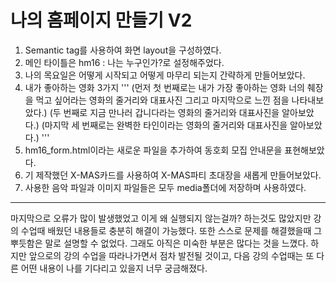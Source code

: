 # 나의 홈페이지 만들기 V2

1. Semantic tag를 사용하여 화면 layout을 구성하였다.
2. 메인 타이틀은 hm16 : 나는 누구인가?로 설정해주었다.
3. 나의 목요일은 어떻게 시작되고 어떻게 마무리 되는지 간략하게 만들어보았다.
4. 내가 좋아하는 영화 3가지
   '''
   (먼저 첫 번째로는 내가 가장 좋아하는 영화 너의 췌장을 먹고 싶어라는 영화의 줄거리와 대표사진 그리고 마지막으로 느낀 점을 나타내보았다.)
   (두 번째로 지금 만나러 갑니다라는 영화의 줄거리와 대표사진을 알아보았다.)
   (마지막 세 번째로는 완벽한 타인이라는 영화의 줄거리와 대표사진을 알아보았다.)
   '''
5. hm16_form.html이라는 새로운 파일을 추가하여 동호회 모집 안내문을 표현해보았다.
6. 기 제작했던 X-MAS카드를 사용하여 X-MAS파티 초대장을 새롭게 만들어보았다.
7. 사용한 음악 파일과 이미지 파일들은 모두 media폴더에 저장하며 사용하였다.

-------------------------------------------------------------------------------------------------------------------------------------

마지막으로 오류가 많이 발생했었고 이게 왜 실행되지 않는걸까? 하는것도 많았지만 강의 수업때 배웠던 내용들로 충분히 해결이 가능했다.
또한 스스로 문제를 해결했을때 그 뿌듯함은 말로 설명할 수 없었다. 그래도 아직은 미숙한 부분은 많다는 것을 느꼈다. 
하지만 앞으로의 강의 수업을 따라나가면서 점차 발전될 것이고, 다음 강의 수업때는 또 다른 어떤 내용이 나를 기다리고 있을지 너무 궁금해졌다.
